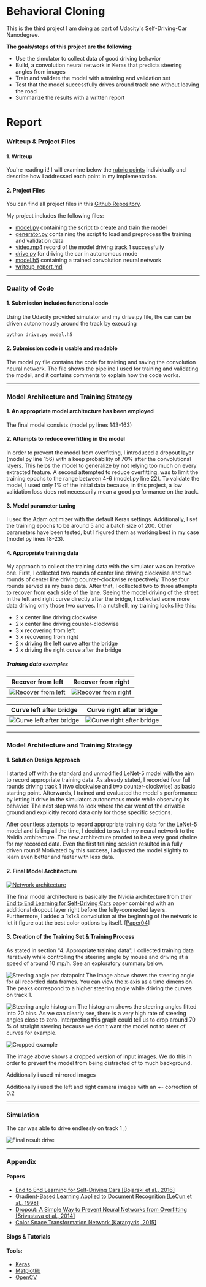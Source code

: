 # **Behavioral Cloning**

This is the third project I am doing as part of Udacity's Self-Driving-Car Nanodegree.

**The goals/steps of this project are the following:**
* Use the simulator to collect data of good driving behavior
* Build, a convolution neural network in Keras that predicts steering angles from images
* Train and validate the model with a training and validation set
* Test that the model successfully drives around track one without leaving the road
* Summarize the results with a written report


[//]: # (Image References)

[image1]: ./examples/recover_from_left.gif "Recovery Example"
[image2]: ./examples/recover_from_right.gif "Recovery Example"
[image3]: ./examples/curve_left_after_bridge.gif "Curve Example"
[image4]: ./examples/curve_right_after_bridge.gif "Curve Example"
[image5]: ./examples/model_thumbnail.png "Network architecture"
[image6]: ./examples/video.gif "Final result"
[image7]: ./examples/steering_angle_histogram.png "Steering angle plot 1"
[image8]: ./examples/steering_angle_per_datapoint.png "Steering angle plot 2"
[image9]: ./examples/cropped_example.png "Cropped example"

# Report
### Writeup & Project Files

#### 1. Writeup
You're reading it! I will examine below the [rubric points](https://review.udacity.com/#!/rubrics/432/view) individually and describe how I addressed each point in my implementation.


#### 2. Project Files

You can find all project files in this [Github Repository](https://github.com/thoomi/driving-behaviour-cloning).

My project includes the following files:
* [model.py](https://github.com/thoomi/driving-behaviour-cloning/blob/master/model.py) containing the script to create and train the model
* [generator.py](https://github.com/thoomi/driving-behaviour-cloning/blob/master/generator.py) containing the script to load and preprocess the training and validation data
* [video.mp4](https://github.com/thoomi/driving-behaviour-cloning/blob/master/video.mp4) record of the model driving track 1 successfully
* [drive.py](https://github.com/thoomi/driving-behaviour-cloning/blob/master/drive.py) for driving the car in autonomous mode
* [model.h5](https://github.com/thoomi/driving-behaviour-cloning/blob/master/model.h5) containing a trained convolution neural network
* [writeup_report.md](https://github.com/thoomi/driving-behaviour-cloning/blob/master/writeup_report.md)

---

### Quality of Code

#### 1. Submission includes functional code
Using the Udacity provided simulator and my drive.py file, the car can be driven autonomously around the track by executing

```sh
python drive.py model.h5
```


#### 2. Submission code is usable and readable
The model.py file contains the code for training and saving the convolution neural network. The file shows the pipeline I used for training and validating the model, and it contains comments to explain how the code works.

---

### Model Architecture and Training Strategy

#### 1. An appropriate model architecture has been employed

The final model consists
(model.py lines 143-163)

#### 2. Attempts to reduce overfitting in the model

In order to prevent the model from overfitting, I introduced a dropout layer (model.py line 156) with a keep probability of 70% after the convolutional layers. This helps the model to generalize by not relying too much on every extracted feature. A second attempted to reduce overfitting, was to limit the training epochs to the range between 4-6 (model.py line 22).
To validate the model, I used only 1% of the initial data because, in this project, a low validation loss does not necessarily mean a good performance on the track.

#### 3. Model parameter tuning

I used the Adam optimizer with the default Keras settings. Additionally, I set the training epochs to be around 5 and a batch size of 200. Other parameters have been tested, but I figured them as working best in my case (model.py lines 18-23).

#### 4. Appropriate training data

My approach to collect the training data with the simulator was an iterative one. First, I collected two rounds of center line driving clockwise and two rounds of center line driving counter-clockwise respectively. Those four rounds served as my base data. After that, I collected two to three attempts to recover from each side of the lane. Seeing the model driving of the street in the left and right curve directly after the bridge, I collected some more data driving only those two curves. In a nutshell, my training looks like this:

* 2 x center line driving clockwise
* 2 x center line driving counter-clockwise
* 3 x recovering from left
* 3 x recovering from right
* 2 x driving the left curve after the bridge
* 2 x driving the right curve after the bridge

##### Training data examples

| Recover from left            |      Recover from right       |
|:----------------------------:|:-----------------------------:|
| ![Recover from left][image1] | ![Recover from right][image2] |


| Curve left after bridge            |      Curve right after bridge       |
|:----------------------------------:|:-----------------------------------:|
| ![Curve left after bridge][image3] | ![Curve right after bridge][image4] |



---

### Model Architecture and Training Strategy

#### 1. Solution Design Approach

I started off with the standard and unmodified LeNet-5 model with the aim to record appropriate training data. As already stated, I recorded four full rounds driving track 1 (two clockwise and two counter-clockwise) as basic starting point. Afterwards, I trained and evaluated the model's performance by letting it drive in the simulators autonomous mode while observing its behavior. The next step was to look where the car went of the drivable ground and explicitly record data only for those specific sections.

After countless attempts to record appropriate training data for the LeNet-5 model and failing all the time, I decided to switch my neural network to the Nvidia architecture. The new architecture proofed to be a very good choice for my recorded data. Even the first training session resulted in a fully driven round! Motivated by this success, I adjusted the model slightly to learn even better and faster with less data.


#### 2. Final Model Architecture
[![Network architecture][image5]]( ./examples/model.png?raw=true)


The final model architecture is basically the Nvidia architecture from their [End to End Learning for Self-Driving Cars][paper01] paper combined with an additional dropout layer right before the fully-connected layers. Furthermore, I added a 1x1x3 convolution at the beginning of the network to let it figure out the best color options by itself. [[Paper04][paper04]]

#### 3. Creation of the Training Set & Training Process

As stated in section "4. Appropriate training data", I collected training data iteratively while controlling the steering angle by mouse and driving at a speed of around 10 mp/h. See an exploratory summary below.

![Steering angle per datapoint][image8]
The image above shows the steering angle for all recorded data frames. You can view the x-axis as a time dimension. The peaks correspond to a higher steering angle while driving the curves on track 1.

![Steering angle histogram][image7]
The histogram shows the steering angles fitted into 20 bins. As we can clearly see, there is a very high rate of steering angles close to zero. Interpreting this graph could tell us to drop around 70 % of straight steering because we don't want the model not to steer of curves for example.


![Cropped example][image9]

The image above shows a cropped version of input images. We do this in order to prevent the model from being distracted of to much background.


Additionally i used mirrored images

Additionally i used the left and right camera images with an +- correction of 0.2

---

### Simulation

 The car was able to drive endlessly on track 1 ;)

![Final result drive][image6]

---

### Appendix

#### Papers
[paper01]: http://images.nvidia.com/content/tegra/automotive/images/2016/solutions/pdf/end-to-end-dl-using-px.pdf
[paper02]: http://yann.lecun.com/exdb/publis/pdf/lecun-98.pdf
[paper03]: https://www.cs.toronto.edu/~hinton/absps/JMLRdropout.pdf
[paper04]: https://arxiv.org/pdf/1511.01064.pdf

- [End to End Learning for Self-Driving Cars [Bojarski et al., 2016]][paper01]
- [Gradient-Based Learning Applied to Document Recognition [LeCun et al., 1998]][paper02]
- [Dropout:  A Simple Way to Prevent Neural Networks from
Overfitting [Srivastava et al., 2014]][paper03]
- [Color Space Transformation Network [Karargyris, 2015]][paper04]

#### Blogs & Tutorials


#### Tools:
[tool01]: https://keras.io/
[tool02]: http://matplotlib.org/
[tool03]: http://opencv.org/

 - [Keras][tool01]
 - [Matplotlib][tool02]
 - [OpenCV][tool03]
